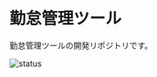 勤怠管理ツール
===========

勤怠管理ツールの開発リポジトリです。

![status](https://circleci.com/gh/shinkasystems/kintaikanri.png?circle-token=456091cb99bc0ed57c937af689cfe256363a458a)


